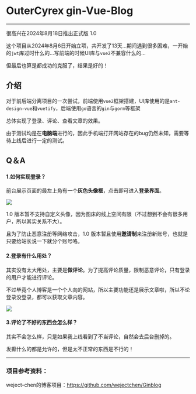 # OuterCyrex gin-Vue-Blog

------

很高兴在2024年8月18日推出正式版 1.0 

这个项目从2024年8月6日开始立项，共开发了13天...期间遇到很多困难，一开始的`jwt`库过时什么的...写前端的时候UI库与`vue2`不兼容什么的...

但最后也算是都成功的克服了，结果是好的！

## 介绍

对于前后端分离项目的一次尝试，前端使用`vue2`框架搭建，UI库使用的是`ant-design-vue`和`vuetify`，后端使用`go`语言的`gin`与`gorm`等框架

总体实现了登录、评论、查看文章的效果。

由于测试均是在**电脑端**进行的，因此手机端打开网站存在的bug仍然未知，需要等待上线后进行一定的测试。



## Q＆A

#### 1.如何实现登录？

前台展示页面的最左上角有一个**灰色头像框**，点击即可进入**登录界面**。

![](http://shwfbbqxt.hd-bkt.clouddn.com/6H3VF3%5D5Y%5DXX%25~24N%60P%7B%29VN.png)

1.0 版本暂不支持自定义头像，因为图床的线上空间有限（不过想到不会有很多用户，所以其实关系不大）。

且为了防止恶意注册等网络攻击，1.0 版本暂且使用**邀请制**来注册新账号，也就是只要给站长说一下就分个账号咯。



#### 2.登录有什么用处？

其实没有太大用处，主要是**做评论**。为了提高评论质量，限制恶意评论，只有登录的用户才能进行评论。

不过毕竟个人博客是一个个人向的网站，所以主要功能还是展示文章啦，所以不论登录没登录，都可以获取文章内容。

![](http://shwfbbqxt.hd-bkt.clouddn.com/%28%24WDGZ%28B%7B8M1QP%28Q%5D_U6QS2.png)


#### 3.评论了不好的东西会怎么样？

其实不会怎么样，只是如果我上线看到了不当评论，自然会去后台删掉的。

发癫什么的都是允许的，但是太不正常的东西是不行的！

------

### 项目参考资料：

weject-chen的博客项目：https://github.com/wejectchen/Ginblog
